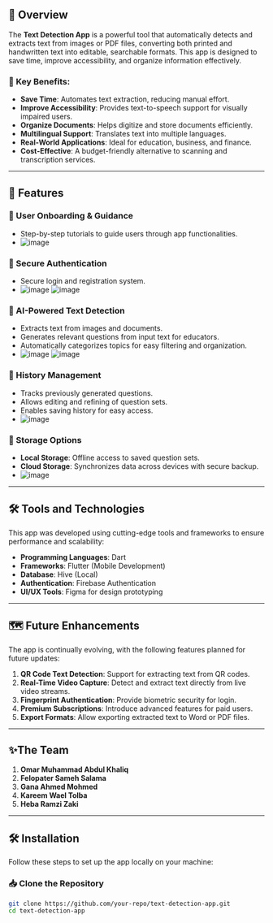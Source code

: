 ## 📖 Overview
The **Text Detection App** is a powerful tool that automatically detects and extracts text from images or PDF files, converting both printed and handwritten text into editable, searchable formats. This app is designed to save time, improve accessibility, and organize information effectively.

### 🌟 Key Benefits:
- **Save Time**: Automates text extraction, reducing manual effort.
- **Improve Accessibility**: Provides text-to-speech support for visually impaired users.
- **Organize Documents**: Helps digitize and store documents efficiently.
- **Multilingual Support**: Translates text into multiple languages.
- **Real-World Applications**: Ideal for education, business, and finance.
- **Cost-Effective**: A budget-friendly alternative to scanning and transcription services.

---

## 🚀 Features
### 🔹 User Onboarding & Guidance
- Step-by-step tutorials to guide users through app functionalities.
- ![image](https://github.com/user-attachments/assets/789820c7-1897-4506-b7b2-15c35b2f1395)


### 🔹 Secure Authentication
- Secure login and registration system.
- ![image](https://github.com/user-attachments/assets/088945ff-b8ba-4e42-ad0c-bc888f4a18e0) ![image](https://github.com/user-attachments/assets/f87aeb2d-2d2f-4eed-9e45-c747ac572f7a)


### 🔹 AI-Powered Text Detection
- Extracts text from images and documents.
- Generates relevant questions from input text for educators.
- Automatically categorizes topics for easy filtering and organization.
- ![image](https://github.com/user-attachments/assets/c71249e7-32c6-451b-bc90-a230f0f7e42f)  ![image](https://github.com/user-attachments/assets/926ccada-50bc-4ebc-a65f-630e252ea7ef)


### 🔹 History Management
- Tracks previously generated questions.
- Allows editing and refining of question sets.
- Enables saving history for easy access.
- ![image](https://github.com/user-attachments/assets/eb715491-cf40-4be1-8bfd-fa7d910fd5d2) 


### 🔹 Storage Options
- **Local Storage**: Offline access to saved question sets.
- **Cloud Storage**: Synchronizes data across devices with secure backup.
- ![image](https://github.com/user-attachments/assets/9042b084-1d76-4cf7-bb8b-eba1c105118d)



---
## 🛠 Tools and Technologies
This app was developed using cutting-edge tools and frameworks to ensure performance and scalability:

- **Programming Languages**: Dart
- **Frameworks**: Flutter (Mobile Development)
- **Database**: Hive (Local)
- **Authentication**: Firebase Authentication
- **UI/UX Tools**: Figma for design prototyping


---
## 🗺 Future Enhancements
The app is continually evolving, with the following features planned for future updates:
1. **QR Code Text Detection**: Support for extracting text from QR codes.
2. **Real-Time Video Capture**: Detect and extract text directly from live video streams.
3. **Fingerprint Authentication**: Provide biometric security for login.
4. **Premium Subscriptions**: Introduce advanced features for paid users.
5. **Export Formats**: Allow exporting extracted text to Word or PDF files.


---
## ✨The Team
1. **Omar Muhammad Abdul Khaliq**
2. **Felopater Sameh Salama**
3. **Gana Ahmed Mohmed**
4. **Kareem Wael Tolba**
5. **Heba Ramzi Zaki**


---
## 🛠 Installation
Follow these steps to set up the app locally on your machine:

### 📥 Clone the Repository
```bash
git clone https://github.com/your-repo/text-detection-app.git
cd text-detection-app


